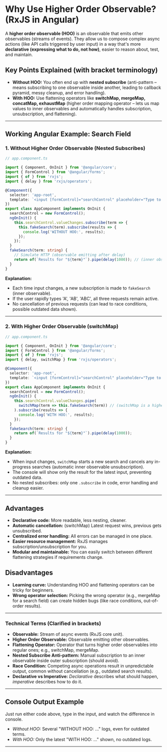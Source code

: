 # Why Use Higher Order Observable? (RxJS in Angular)

A **higher order observable (HOO)** is an observable that emits other observables (streams of events). They allow us to compose complex async actions (like API calls triggered by user input) in a way that's more **declarative (expressing what to do, not how)**, easier to reason about, test, and maintain.

## Key Points Explained (with bracket terminology)

- **Without HOO:** You often end up with **nested subscribe** (anti-pattern – means subscribing to one observable inside another, leading to callback pyramid, messy cleanup, and error handling).
- **With HOO:** Use flattening operators like **switchMap, mergeMap, concatMap, exhaustMap** (higher order mapping operator – lets us map values to inner observables and automatically handles subscription, unsubscription, and flattening).

***

## Working Angular Example: Search Field

### 1. Without Higher Order Observable (Nested Subscribes)

```typescript
// app.component.ts

import { Component, OnInit } from '@angular/core';
import { FormControl } from '@angular/forms';
import { of } from 'rxjs';
import { delay } from 'rxjs/operators';

@Component({
  selector: 'app-root',
  template: `<input [formControl]="searchControl" placeholder="Type to search">`,
})
export class AppComponent implements OnInit {
  searchControl = new FormControl();
  ngOnInit() {
    this.searchControl.valueChanges.subscribe(term => {
      this.fakeSearch(term).subscribe(results => {
        console.log('WITHOUT HOO:', results);
      });
    });
  }
  fakeSearch(term: string) {
    // Simulate HTTP (observable emitting after delay)
    return of(`Results for "${term}"`).pipe(delay(1000)); // (inner observable)
  }
}
```

**Explanation:**

- Each time input changes, a new subscription is made to `fakeSearch` (inner observable).
- If the user rapidly types 'A', 'AB', 'ABC', all three requests remain active.
- No cancellation of previous requests (can lead to race conditions, possible outdated data shown).

***

### 2. With Higher Order Observable (switchMap)

```typescript
// app.component.ts

import { Component, OnInit } from '@angular/core';
import { FormControl } from '@angular/forms';
import { of } from 'rxjs';
import { delay, switchMap } from 'rxjs/operators';

@Component({
  selector: 'app-root',
  template: `<input [formControl]="searchControl" placeholder="Type to search">`,
})
export class AppComponent implements OnInit {
  searchControl = new FormControl();
  ngOnInit() {
    this.searchControl.valueChanges.pipe(
      switchMap(term => this.fakeSearch(term)) // (switchMap is a higher order operator)
    ).subscribe(results => {
      console.log('WITH HOO:', results);
    });
  }
  fakeSearch(term: string) {
    return of(`Results for "${term}"`).pipe(delay(1000));
  }
}
```

**Explanation:**

- When input changes, `switchMap` starts a new search and cancels any in-progress searches (automatic inner observable unsubscription).
- The console will show only the result for the latest input, preventing outdated data.
- No nested subscribes: only one `.subscribe` in code, error handling and cleanup easier.

***

## Advantages

- **Declarative code:** More readable, less nesting, cleaner.
- **Automatic cancellation:** (switchMap) Latest request wins, previous gets unsubscribed.
- **Centralized error handling:** All errors can be managed in one place.
- **Easier resource management:** RxJS manages subscription/unsubscription for you.
- **Modular and maintainable:** You can easily switch between different flattening strategies if requirements change.


## Disadvantages

- **Learning curve:** Understanding HOO and flattening operators can be tricky for beginners.
- **Wrong operator selection:** Picking the wrong operator (e.g., mergeMap for a search field) can create hidden bugs (like race conditions, out-of-order results).

***

### Technical Terms (Clarified in brackets)

- **Observable:** Stream of async events (RxJS core unit).
- **Higher Order Observable:** Observable emitting other observables.
- **Flattening Operator:** Operator that turns higher order observables into regular ones; e.g., switchMap, mergeMap.
- **Nested Subscribe Anti-pattern:** Manual subscription to an inner observable inside outer subscription (should avoid).
- **Race Condition:** Competing async operations result in unpredictable output, common without cancellation (e.g., outdated search results).
- **Declarative vs Imperative:** *Declarative* describes what should happen, *imperative* describes how to do it.

***

## Console Output Example

Just run either code above, type in the input, and watch the difference in console.

- *Without HOO:* Several "WITHOUT HOO: ..." logs, even for outdated terms.
- *With HOO:* Only the latest "WITH HOO: ..." shown, no outdated logs.

***

